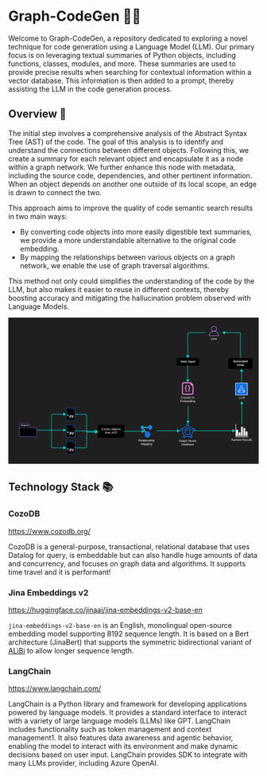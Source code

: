# Graph-CodeGen 🤖🧠

Welcome to Graph-CodeGen, a repository dedicated to exploring a novel technique for code generation using a Language Model (LLM). Our primary focus is on leveraging textual summaries of Python objects, including functions, classes, modules, and more. These summaries are used to provide precise results when searching for contextual information within a vector database. This information is then added to a prompt, thereby assisting the LLM in the code generation process.

## Overview 📝

The initial step involves a comprehensive analysis of the Abstract Syntax Tree (AST) of the code. The goal of this analysis is to identify and understand the connections between different objects. Following this, we create a summary for each relevant object and encapsulate it as a node within a graph network. We further enhance this node with metadata, including the source code, dependencies, and other pertinent information. When an object depends on another one outside of its local scope, an edge is drawn to connect the two.

This approach aims to improve the quality of code semantic search results in two main ways:

- By converting code objects into more easily digestible text summaries, we provide a more understandable alternative to the original code embedding.
- By mapping the relationships between various objects on a graph network, we enable the use of graph traversal algorithms.

This method not only could simplifies the understanding of the code by the LLM, but also makes it easier to reuse in different contexts, thereby boosting accuracy and mitigating the hallucination problem observed with Language Models.

![Flowchart](flowchart.png "Flowchart")

## Technology Stack 📚

### CozoDB

https://www.cozodb.org/

CozoDB is a general-purpose, transactional, relational database that uses Datalog for query, is embeddable but can also handle huge amounts of data and concurrency, and focuses on graph data and algorithms. It supports time travel and it is performant!

### Jina Embeddings v2

https://huggingface.co/jinaai/jina-embeddings-v2-base-en

`jina-embeddings-v2-base-en` is an English, monolingual open-source embedding model supporting 8192 sequence length. It is based on a Bert architecture (JinaBert) that supports the symmetric bidirectional variant of [ALiBi](https://arxiv.org/abs/2108.12409) to allow longer sequence length.

### LangChain

https://www.langchain.com/

LangChain is a Python library and framework for developing applications powered by language models. It provides a standard interface to interact with a variety of large language models (LLMs) like GPT. LangChain includes functionality such as token management and context management1. It also features data awareness and agentic behavior, enabling the model to interact with its environment and make dynamic decisions based on user input. LangChain provides SDK to integrate with many LLMs provider, including Azure OpenAI.
